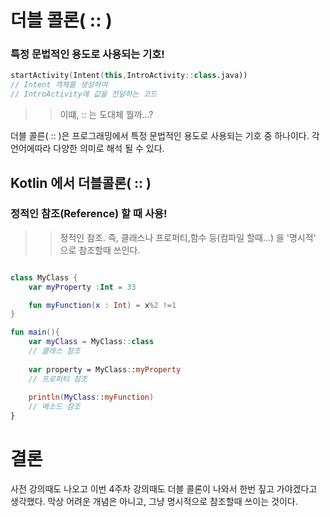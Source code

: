 # 더블 콜론( :: )
### 특정 문법적인 용도로 사용되는 기호! 
```kotlin
startActivity(Intent(this,IntroActivity::class.java))
// Intent 객체를 생성하여 
// IntroActivity에 값을 전달하는 코드

```
>> 이떄, :: 는 도대체 뭘까...? 

더블 콜른( :: )은 프로그래밍에서 특정 문법적인 용도로 사용되는 기호 중 하나이다.
각 언어에따라 다양한 의미로 해석 될 수 있다.


## Kotlin 에서 더블콜론( :: )
### 정적인 참조(Reference) 할 때 사용!
>>정적인 참조. 즉, 클래스나 프로퍼티,함수 등(컴파일 할때...) 을 '명시적' 으로 참조할때 쓰인다.
```kotlin

class MyClass {
    var myProperty :Int = 33

    fun myFunction(x : Int) = x%2 !=1    
}

fun main(){
    var myClass = MyClass::class
    // 클래스 참조
    
    var property = MyClass::myProperty
    // 프로퍼티 참조
    
    println(MyClass::myFunction)
    // 메소드 참조
}

```

# 결론
사전 강의때도 나오고 이번 4주차 강의때도 더블 콜론이 나와서 한번 짚고 가야겠다고 생각했다. 막상 어려운 개념은 아니고, 그냥 명시적으로 참조할때 쓰이는 것이다. 